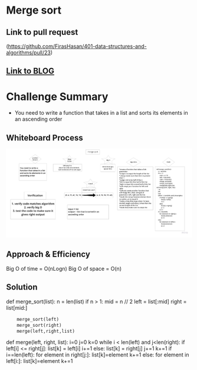 # Merge sort
## Link to pull request
(https://github.com/FirasHasan/401-data-structures-and-algorithms/pull/23)
 
## [Link to BLOG](BLOG.md)

# Challenge Summary
<!-- Description of the challenge -->
- You need to write a function that takes in a list and sorts its elements in an ascending order
## Whiteboard Process
<!-- Embedded whiteboard image -->
![Merge sort whiteboard image](whiteboards/merge_sort.jpg)
## Approach & Efficiency
<!-- What approach did you take? Why? What is the Big O space/time for this approach? -->
Big O of time = O(nLogn)
Big O of space = O(n)

## Solution
<!-- Show how to run your code, and examples of it in action -->
def merge_sort(list):
    n = len(list)
    if n > 1:
        mid = n // 2
        left = list[:mid]
        right = list[mid:]

        merge_sort(left)
        merge_sort(right)
        merge(left,right,list)

def merge(left, right, list):
    i=0
    j=0
    k=0
    while i < len(left) and j<len(right):
        if left[i] <= right[j]:
            list[k] = left[i]
            i+=1
        else:
            list[k] = right[j]
            j+=1
        k+=1
    if i==len(left):
        for element in right[j:]:
            list[k]=element
            k+=1
    else:
        for element in left[i:]:
            list[k]=element
            k+=1
